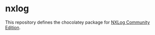 # nxlog

This repository defines the chocolatey package for [NXLog Community Edition](https://chocolatey.org/packages/nxlog).
